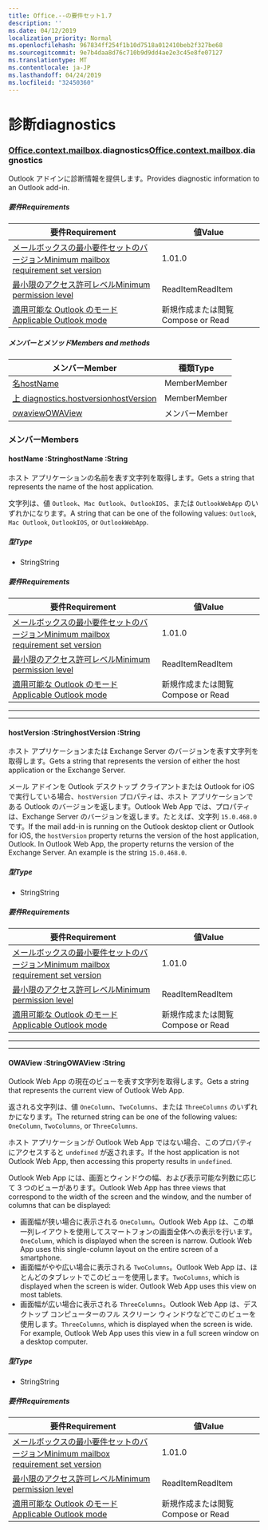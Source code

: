 ```yaml
---
title: Office.--の要件セット1.7
description: ''
ms.date: 04/12/2019
localization_priority: Normal
ms.openlocfilehash: 967834ff254f1b10d7518a012410beb2f327be68
ms.sourcegitcommit: 9e7b4daa8d76c710b9d9dd4ae2e3c45e8fe07127
ms.translationtype: MT
ms.contentlocale: ja-JP
ms.lasthandoff: 04/24/2019
ms.locfileid: "32450360"
---
```

# <a name="diagnostics"></a><span data-ttu-id="837cf-102">診断</span><span class="sxs-lookup"><span data-stu-id="837cf-102">diagnostics</span></span>

### <a name="officeofficemdcontextofficecontextmdmailboxofficecontextmailboxmddiagnostics"></a><span data-ttu-id="837cf-103">[Office](Office.md)[.context](Office.context.md)[.mailbox](Office.context.mailbox.md).diagnostics</span><span class="sxs-lookup"><span data-stu-id="837cf-103">[Office](Office.md)[.context](Office.context.md)[.mailbox](Office.context.mailbox.md).diagnostics</span></span>

<span data-ttu-id="837cf-104">Outlook アドインに診断情報を提供します。</span><span class="sxs-lookup"><span data-stu-id="837cf-104">Provides diagnostic information to an Outlook add-in.</span></span>

##### <a name="requirements"></a><span data-ttu-id="837cf-105">要件</span><span class="sxs-lookup"><span data-stu-id="837cf-105">Requirements</span></span>

|<span data-ttu-id="837cf-106">要件</span><span class="sxs-lookup"><span data-stu-id="837cf-106">Requirement</span></span>| <span data-ttu-id="837cf-107">値</span><span class="sxs-lookup"><span data-stu-id="837cf-107">Value</span></span>|
|---|---|
|[<span data-ttu-id="837cf-108">メールボックスの最小要件セットのバージョン</span><span class="sxs-lookup"><span data-stu-id="837cf-108">Minimum mailbox requirement set version</span></span>](/office/dev/add-ins/reference/requirement-sets/outlook-api-requirement-sets)| <span data-ttu-id="837cf-109">1.0</span><span class="sxs-lookup"><span data-stu-id="837cf-109">1.0</span></span>|
|[<span data-ttu-id="837cf-110">最小限のアクセス許可レベル</span><span class="sxs-lookup"><span data-stu-id="837cf-110">Minimum permission level</span></span>](/outlook/add-ins/understanding-outlook-add-in-permissions)| <span data-ttu-id="837cf-111">ReadItem</span><span class="sxs-lookup"><span data-stu-id="837cf-111">ReadItem</span></span>|
|[<span data-ttu-id="837cf-112">適用可能な Outlook のモード</span><span class="sxs-lookup"><span data-stu-id="837cf-112">Applicable Outlook mode</span></span>](/outlook/add-ins/#extension-points)| <span data-ttu-id="837cf-113">新規作成または閲覧</span><span class="sxs-lookup"><span data-stu-id="837cf-113">Compose or Read</span></span>|

##### <a name="members-and-methods"></a><span data-ttu-id="837cf-114">メンバーとメソッド</span><span class="sxs-lookup"><span data-stu-id="837cf-114">Members and methods</span></span>

| <span data-ttu-id="837cf-115">メンバー</span><span class="sxs-lookup"><span data-stu-id="837cf-115">Member</span></span> | <span data-ttu-id="837cf-116">種類</span><span class="sxs-lookup"><span data-stu-id="837cf-116">Type</span></span> |
|--------|------|
| [<span data-ttu-id="837cf-117">名</span><span class="sxs-lookup"><span data-stu-id="837cf-117">hostName</span></span>](#hostname-string) | <span data-ttu-id="837cf-118">Member</span><span class="sxs-lookup"><span data-stu-id="837cf-118">Member</span></span> |
| [<span data-ttu-id="837cf-119">上 diagnostics.hostversion</span><span class="sxs-lookup"><span data-stu-id="837cf-119">hostVersion</span></span>](#hostversion-string) | <span data-ttu-id="837cf-120">Member</span><span class="sxs-lookup"><span data-stu-id="837cf-120">Member</span></span> |
| [<span data-ttu-id="837cf-121">owaview</span><span class="sxs-lookup"><span data-stu-id="837cf-121">OWAView</span></span>](#owaview-string) | <span data-ttu-id="837cf-122">メンバー</span><span class="sxs-lookup"><span data-stu-id="837cf-122">Member</span></span> |

### <a name="members"></a><span data-ttu-id="837cf-123">メンバー</span><span class="sxs-lookup"><span data-stu-id="837cf-123">Members</span></span>

####  <a name="hostname-string"></a><span data-ttu-id="837cf-124">hostName :String</span><span class="sxs-lookup"><span data-stu-id="837cf-124">hostName :String</span></span>

<span data-ttu-id="837cf-125">ホスト アプリケーションの名前を表す文字列を取得します。</span><span class="sxs-lookup"><span data-stu-id="837cf-125">Gets a string that represents the name of the host application.</span></span>

<span data-ttu-id="837cf-126">文字列は、値 `Outlook`、`Mac Outlook`、`OutlookIOS`、または `OutlookWebApp` のいずれかになります。</span><span class="sxs-lookup"><span data-stu-id="837cf-126">A string that can be one of the following values: `Outlook`, `Mac Outlook`, `OutlookIOS`, or `OutlookWebApp`.</span></span>

##### <a name="type"></a><span data-ttu-id="837cf-127">型</span><span class="sxs-lookup"><span data-stu-id="837cf-127">Type</span></span>

*   <span data-ttu-id="837cf-128">String</span><span class="sxs-lookup"><span data-stu-id="837cf-128">String</span></span>

##### <a name="requirements"></a><span data-ttu-id="837cf-129">要件</span><span class="sxs-lookup"><span data-stu-id="837cf-129">Requirements</span></span>

|<span data-ttu-id="837cf-130">要件</span><span class="sxs-lookup"><span data-stu-id="837cf-130">Requirement</span></span>| <span data-ttu-id="837cf-131">値</span><span class="sxs-lookup"><span data-stu-id="837cf-131">Value</span></span>|
|---|---|
|[<span data-ttu-id="837cf-132">メールボックスの最小要件セットのバージョン</span><span class="sxs-lookup"><span data-stu-id="837cf-132">Minimum mailbox requirement set version</span></span>](/office/dev/add-ins/reference/requirement-sets/outlook-api-requirement-sets)| <span data-ttu-id="837cf-133">1.0</span><span class="sxs-lookup"><span data-stu-id="837cf-133">1.0</span></span>|
|[<span data-ttu-id="837cf-134">最小限のアクセス許可レベル</span><span class="sxs-lookup"><span data-stu-id="837cf-134">Minimum permission level</span></span>](/outlook/add-ins/understanding-outlook-add-in-permissions)| <span data-ttu-id="837cf-135">ReadItem</span><span class="sxs-lookup"><span data-stu-id="837cf-135">ReadItem</span></span>|
|[<span data-ttu-id="837cf-136">適用可能な Outlook のモード</span><span class="sxs-lookup"><span data-stu-id="837cf-136">Applicable Outlook mode</span></span>](/outlook/add-ins/#extension-points)| <span data-ttu-id="837cf-137">新規作成または閲覧</span><span class="sxs-lookup"><span data-stu-id="837cf-137">Compose or Read</span></span>|

---
---

####  <a name="hostversion-string"></a><span data-ttu-id="837cf-138">hostVersion :String</span><span class="sxs-lookup"><span data-stu-id="837cf-138">hostVersion :String</span></span>

<span data-ttu-id="837cf-139">ホスト アプリケーションまたは Exchange Server のバージョンを表す文字列を取得します。</span><span class="sxs-lookup"><span data-stu-id="837cf-139">Gets a string that represents the version of either the host application or the Exchange Server.</span></span>

<span data-ttu-id="837cf-p101">メール アドインを Outlook デスクトップ クライアントまたは Outlook for iOS で実行している場合、`hostVersion` プロパティは、ホスト アプリケーションである Outlook のバージョンを返します。Outlook Web App では、プロパティは、Exchange Server のバージョンを返します。たとえば、文字列 `15.0.468.0` です。</span><span class="sxs-lookup"><span data-stu-id="837cf-p101">If the mail add-in is running on the Outlook desktop client or Outlook for iOS, the `hostVersion` property returns the version of the host application, Outlook. In Outlook Web App, the property returns the version of the Exchange Server. An example is the string `15.0.468.0`.</span></span>

##### <a name="type"></a><span data-ttu-id="837cf-143">型</span><span class="sxs-lookup"><span data-stu-id="837cf-143">Type</span></span>

*   <span data-ttu-id="837cf-144">String</span><span class="sxs-lookup"><span data-stu-id="837cf-144">String</span></span>

##### <a name="requirements"></a><span data-ttu-id="837cf-145">要件</span><span class="sxs-lookup"><span data-stu-id="837cf-145">Requirements</span></span>

|<span data-ttu-id="837cf-146">要件</span><span class="sxs-lookup"><span data-stu-id="837cf-146">Requirement</span></span>| <span data-ttu-id="837cf-147">値</span><span class="sxs-lookup"><span data-stu-id="837cf-147">Value</span></span>|
|---|---|
|[<span data-ttu-id="837cf-148">メールボックスの最小要件セットのバージョン</span><span class="sxs-lookup"><span data-stu-id="837cf-148">Minimum mailbox requirement set version</span></span>](/office/dev/add-ins/reference/requirement-sets/outlook-api-requirement-sets)| <span data-ttu-id="837cf-149">1.0</span><span class="sxs-lookup"><span data-stu-id="837cf-149">1.0</span></span>|
|[<span data-ttu-id="837cf-150">最小限のアクセス許可レベル</span><span class="sxs-lookup"><span data-stu-id="837cf-150">Minimum permission level</span></span>](/outlook/add-ins/understanding-outlook-add-in-permissions)| <span data-ttu-id="837cf-151">ReadItem</span><span class="sxs-lookup"><span data-stu-id="837cf-151">ReadItem</span></span>|
|[<span data-ttu-id="837cf-152">適用可能な Outlook のモード</span><span class="sxs-lookup"><span data-stu-id="837cf-152">Applicable Outlook mode</span></span>](/outlook/add-ins/#extension-points)| <span data-ttu-id="837cf-153">新規作成または閲覧</span><span class="sxs-lookup"><span data-stu-id="837cf-153">Compose or Read</span></span>|

---
---

####  <a name="owaview-string"></a><span data-ttu-id="837cf-154">OWAView :String</span><span class="sxs-lookup"><span data-stu-id="837cf-154">OWAView :String</span></span>

<span data-ttu-id="837cf-155">Outlook Web App の現在のビューを表す文字列を取得します。</span><span class="sxs-lookup"><span data-stu-id="837cf-155">Gets a string that represents the current view of Outlook Web App.</span></span>

<span data-ttu-id="837cf-156">返される文字列は、値 `OneColumn`、`TwoColumns`、または `ThreeColumns` のいずれかになります。</span><span class="sxs-lookup"><span data-stu-id="837cf-156">The returned string can be one of the following values: `OneColumn`, `TwoColumns`, or `ThreeColumns`.</span></span>

<span data-ttu-id="837cf-157">ホスト アプリケーションが Outlook Web App ではない場合、このプロパティにアクセスすると `undefined` が返されます。</span><span class="sxs-lookup"><span data-stu-id="837cf-157">If the host application is not Outlook Web App, then accessing this property results in `undefined`.</span></span>

<span data-ttu-id="837cf-158">Outlook Web App には、画面とウィンドウの幅、および表示可能な列数に応じて 3 つのビューがあります。</span><span class="sxs-lookup"><span data-stu-id="837cf-158">Outlook Web App has three views that correspond to the width of the screen and the window, and the number of columns that can be displayed:</span></span>

*   <span data-ttu-id="837cf-p102">画面幅が狭い場合に表示される `OneColumn`。Outlook Web App は、この単一列レイアウトを使用してスマートフォンの画面全体への表示を行います。</span><span class="sxs-lookup"><span data-stu-id="837cf-p102">`OneColumn`, which is displayed when the screen is narrow. Outlook Web App uses this single-column layout on the entire screen of a smartphone.</span></span>
*   <span data-ttu-id="837cf-p103">画面幅がやや広い場合に表示される `TwoColumns`。Outlook Web App は、ほとんどのタブレットでこのビューを使用します。</span><span class="sxs-lookup"><span data-stu-id="837cf-p103">`TwoColumns`, which is displayed when the screen is wider. Outlook Web App uses this view on most tablets.</span></span>
*   <span data-ttu-id="837cf-p104">画面幅が広い場合に表示される `ThreeColumns`。Outlook Web App は、デスクトップ コンピューターのフル スクリーン ウィンドウなどでこのビューを使用します。</span><span class="sxs-lookup"><span data-stu-id="837cf-p104">`ThreeColumns`, which is displayed when the screen is wide. For example, Outlook Web App uses this view in a full screen window on a desktop computer.</span></span>

##### <a name="type"></a><span data-ttu-id="837cf-165">型</span><span class="sxs-lookup"><span data-stu-id="837cf-165">Type</span></span>

*   <span data-ttu-id="837cf-166">String</span><span class="sxs-lookup"><span data-stu-id="837cf-166">String</span></span>

##### <a name="requirements"></a><span data-ttu-id="837cf-167">要件</span><span class="sxs-lookup"><span data-stu-id="837cf-167">Requirements</span></span>

|<span data-ttu-id="837cf-168">要件</span><span class="sxs-lookup"><span data-stu-id="837cf-168">Requirement</span></span>| <span data-ttu-id="837cf-169">値</span><span class="sxs-lookup"><span data-stu-id="837cf-169">Value</span></span>|
|---|---|
|[<span data-ttu-id="837cf-170">メールボックスの最小要件セットのバージョン</span><span class="sxs-lookup"><span data-stu-id="837cf-170">Minimum mailbox requirement set version</span></span>](/office/dev/add-ins/reference/requirement-sets/outlook-api-requirement-sets)| <span data-ttu-id="837cf-171">1.0</span><span class="sxs-lookup"><span data-stu-id="837cf-171">1.0</span></span>|
|[<span data-ttu-id="837cf-172">最小限のアクセス許可レベル</span><span class="sxs-lookup"><span data-stu-id="837cf-172">Minimum permission level</span></span>](/outlook/add-ins/understanding-outlook-add-in-permissions)| <span data-ttu-id="837cf-173">ReadItem</span><span class="sxs-lookup"><span data-stu-id="837cf-173">ReadItem</span></span>|
|[<span data-ttu-id="837cf-174">適用可能な Outlook のモード</span><span class="sxs-lookup"><span data-stu-id="837cf-174">Applicable Outlook mode</span></span>](/outlook/add-ins/#extension-points)| <span data-ttu-id="837cf-175">新規作成または閲覧</span><span class="sxs-lookup"><span data-stu-id="837cf-175">Compose or Read</span></span>|
